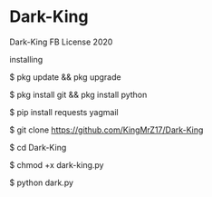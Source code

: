 # Dark-King

Dark-King FB License 2020

installing

$ pkg update && pkg upgrade

$ pkg install git && pkg install python

$ pip install requests yagmail

$ git clone https://github.com/KingMrZ17/Dark-King

$ cd Dark-King

$ chmod +x dark-king.py

$ python dark.py
